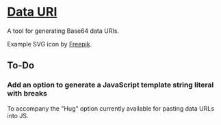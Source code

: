 # [Data URI](https://tomashubelbauer.github.io/data-uri)

A tool for generating Base64 data URIs.

Example SVG icon by [Freepik](https://www.freepik.com).

## To-Do

### Add an option to generate a JavaScript template string literal with breaks

To accompany the "Hug" option currently available for pasting data URLs into JS.
